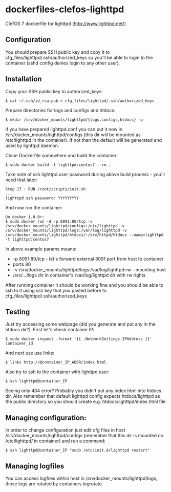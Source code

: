 dockerfiles-clefos-lighttpd
========================

ClefOS 7 dockerfile for lighttpd (http://www.lighttpd.net/)

Configuration
-----

You should prepare SSH public key and copy it to cfg_files/lighttpd/.ssh/authorized_keys so you'll be able to login to the container (sshd config denies login to any
other user).

Installation
-----

Copy your SSH public key to authorized_keys:

    $ cat ~/.ssh/id_rsa.pub > cfg_files/lighttpd/.ssh/authorized_keys

Prepare directories for logs and configs and htdocs:

    $ mkdir /srv/docker_mounts/lighttpd/{logs,configs,htdocs} -p

If you have prepared lighttpd.conf you can put it now in
/srv/docker_mounts/lighttpd/configs (this dir will be mounted as 
/etc/lighttpd in the container). If not than the default will be generated and
used by lighttpd daemon.

Clone Dockerfile somewhere and build the container:

    $ sudo docker build -t lighttpd:centos7 --rm .

Take note of ssh lighttpd user password during above build process - you'll
need that later:

    Step 17 : RUN /root/scripts/init.sh
    ...
    lighttpd ssh password: YYYYYYYYY

And now run the container:

    On docker 1.0.0+:
    $ sudo docker run -d -p 8091:80/tcp -v /srv/docker_mounts/lighttpd/configs:/etc/lighttpd -v /srv/docker_mounts/lighttpd/logs:/var/log/lighttpd -v /srv/docker_mounts/lighttpd/htdocs/:/srv/httpd/htdocs --name=lighttpd -t lighttpd:centos7

In above example params means:

* -p 8091:80/tcp - let's forward external 8091 port from host to container
* ports 80
* -v /srv/docker_mounts/lighttpd/logs:/var/log/lighttpd:rw - mounting host
* /srv/.../logs dir in container's /var/log/lighttpd dir with rw rights

After running container it should be working fine and you should be able to ssh
to it using ssh key that you pasted before to cfg_files/lighttpd/.ssh/authorized_keys

Testing
-----

Just try accessing some webpage (did you generate and put any in the htdocs
dir?). First let's check container IP:

    $ sudo docker inspect -format '{{ .NetworkSettings.IPAddress }}' container_id

And next use use links:

    $ links http://@container_IP_ADDR/index.html

Also try to ssh to the container with lighttpd user:

    $ ssh lighttpd@container_IP

Seeing only 404 error? Probably you didn't put any index.html into htdocs dir.
Also remember that default lighttpd config expects htdocs/lighttpd as the
public directory so you should create e.g. htdocs/lighttpd/index.html file

Managing configuration:
-----

In order to change configuration just edit cfg files in host
/srv/docker_mounts/lighttpd/configs (remember that this dir is mounted on
/etc/lighttpd/ in container) and run a command:

    $ ssh lighttpd@container_IP "sudo /etc/init.d/lighttpd restart"

Managing logfiles
-----

You can access logfiles within host in /srv/docker_mounts/lighttpd/logs; those logs
are rotated by containers logrotate.
